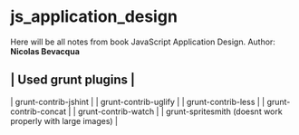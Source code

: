 <h1>js_application_design</h1>
<p>Here will be all notes from book JavaScript Application Design. Author: <b>Nicolas Bevacqua</b></p>

| Used grunt plugins |
----------------------
| grunt-contrib-jshint |
| grunt-contrib-uglify |
| grunt-contrib-less |
| grunt-contrib-concat |
| grunt-contrib-watch |
| grunt-spritesmith (doesnt work properly with large images) |
